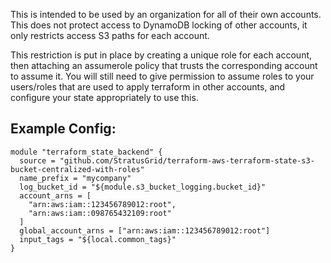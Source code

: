 This is intended to be used by an organization for all of their own accounts. This does not protect access to DynamoDB locking of other accounts, it only restricts access S3 paths for each account.

This restriction is put in place by creating a unique role for each account, then attaching an assumerole policy that trusts the corresponding account to assume it. You will still need to give permission to assume roles to your users/roles that are used to apply terraform in other accounts, and configure your state appropriately to use this.

## Example Config:
```
module "terraform_state_backend" {
  source = "github.com/StratusGrid/terraform-aws-terraform-state-s3-bucket-centralized-with-roles"
  name_prefix = "mycompany"
  log_bucket_id = "${module.s3_bucket_logging.bucket_id}"
  account_arns = [
    "arn:aws:iam::123456789012:root",
    "arn:aws:iam::098765432109:root"
  ]
  global_account_arns = ["arn:aws:iam::123456789012:root"]
  input_tags = "${local.common_tags}"
}
```
